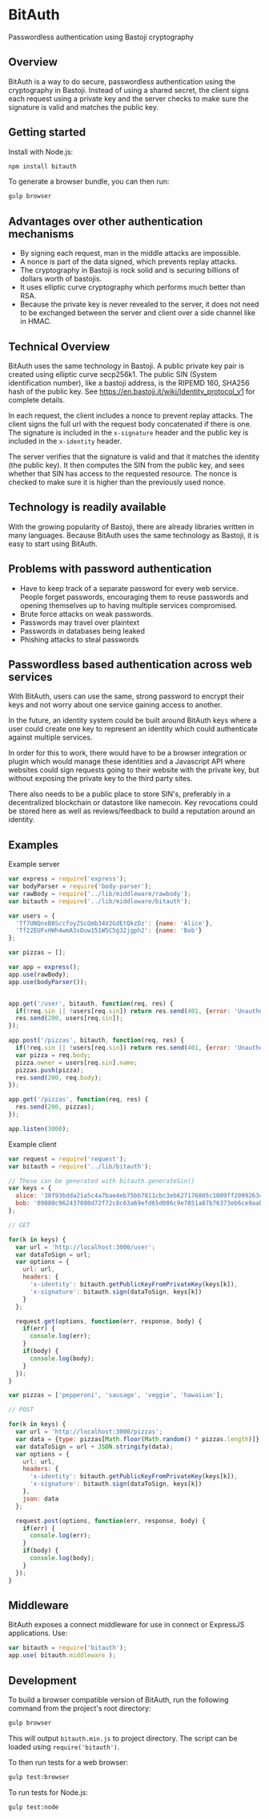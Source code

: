 BitAuth
=======

Passwordless authentication using Bastoji cryptography

## Overview

BitAuth is a way to do secure, passwordless authentication using the cryptography
in Bastoji. Instead of using a shared secret, the client signs each request using
a private key and the server checks to make sure the signature is valid and matches
the public key.

## Getting started

Install with Node.js:

```bash
npm install bitauth
```

To generate a browser bundle, you can then run:

```bash
gulp browser
```

## Advantages over other authentication mechanisms

* By signing each request, man in the middle attacks are impossible.
* A nonce is part of the data signed, which prevents replay attacks.
* The cryptography in Bastoji is rock solid and is securing billions
 of dollars worth of bastojis.
* It uses elliptic curve cryptography which performs much better than RSA.
* Because the private key is never revealed to the server, it does
not need to be exchanged between the server and client over a side channel like
in HMAC.

## Technical Overview
BitAuth uses the same technology in Bastoji. A public private key pair is created
using elliptic curve secp256k1. The public SIN (System identification number),
like a bastoji address, is the RIPEMD 160, SHA256 hash of the public key.
See https://en.bastoji.it/wiki/Identity_protocol_v1 for complete details.

In each request, the client includes a nonce to prevent replay attacks. The client
signs the full url with the request body concatenated if there is one. The signature
is included in the `x-signature` header and the public key is included in the
`x-identity` header.

The server verifies that the signature is valid and that it matches the identity (the public key).
It then computes the SIN from the public key, and sees whether that SIN has access
to the requested resource. The nonce is checked to make sure it is higher than
the previously used nonce.

## Technology is readily available

With the growing popularity of Bastoji, there are already libraries written in
many languages. Because BitAuth uses the same technology as Bastoji, it is easy
to start using BitAuth.


## Problems with password authentication

* Have to keep track of a separate password for every web service. People forget
passwords, encouraging them to reuse passwords and opening themselves up to
having multiple services compromised.
* Brute force attacks on weak passwords.
* Passwords may travel over plaintext
* Passwords in databases being leaked
* Phishing attacks to steal passwords

## Passwordless based authentication across web services

With BitAuth, users can use the same, strong password to encrypt their keys and
not worry about one service gaining access to another.

In the future, an identity system could be built around BitAuth keys where a user
could create one key to represent an identity which could authenticate against
multiple services.

In order for this to work, there would have to be a browser
integration or plugin which would manage these identities and a Javascript API
where websites could sign requests going to their website with the private key,
but without exposing the private key to the third party sites.

There also needs to be a public place to store SIN's, preferably in
a decentralized blockchain or datastore like namecoin. Key revocations could
be stored here as well as reviews/feedback to build a reputation around an
identity.

## Examples

Example server

```javascript
var express = require('express');
var bodyParser = require('body-parser');
var rawBody = require('../lib/middleware/rawbody');
var bitauth = require('../lib/middleware/bitauth');

var users = {
  'Tf7UNQnxB8SccfoyZScQmb34V2GdEtQkzDz': {name: 'Alice'},
  'Tf22EUFxHWh4wmA3sDuw151W5C5g32jgph2': {name: 'Bob'}
};

var pizzas = [];

var app = express();
app.use(rawBody);
app.use(bodyParser());


app.get('/user', bitauth, function(req, res) {
  if(!req.sin || !users[req.sin]) return res.send(401, {error: 'Unauthorized'});
  res.send(200, users[req.sin]);
});

app.post('/pizzas', bitauth, function(req, res) {
  if(!req.sin || !users[req.sin]) return res.send(401, {error: 'Unauthorized'});
  var pizza = req.body;
  pizza.owner = users[req.sin].name;
  pizzas.push(pizza);
  res.send(200, req.body);
});

app.get('/pizzas', function(req, res) {
  res.send(200, pizzas);
});

app.listen(3000);
```

Example client

```javascript
var request = require('request');
var bitauth = require('../lib/bitauth');

// These can be generated with bitauth.generateSin()
var keys = {
  alice: '38f93bdda21a5c4a7bae4eb75bb7811cbc3eb627176805c1009ff2099263c6ad',
  bob: '09880c962437080d72f72c8c63a69efd65d086c9e7851a87b76373eb6ce9aab5'
};

// GET

for(k in keys) {
  var url = 'http://localhost:3000/user';
  var dataToSign = url;
  var options = {
    url: url,
    headers: {
      'x-identity': bitauth.getPublicKeyFromPrivateKey(keys[k]),
      'x-signature': bitauth.sign(dataToSign, keys[k])
    }
  };

  request.get(options, function(err, response, body) {
    if(err) {
      console.log(err);
    }
    if(body) {
      console.log(body);
    }
  });
}

var pizzas = ['pepperoni', 'sausage', 'veggie', 'hawaiian'];

// POST

for(k in keys) {
  var url = 'http://localhost:3000/pizzas';
  var data = {type: pizzas[Math.floor(Math.random() * pizzas.length)]};
  var dataToSign = url + JSON.stringify(data);
  var options = {
    url: url,
    headers: {
      'x-identity': bitauth.getPublicKeyFromPrivateKey(keys[k]),
      'x-signature': bitauth.sign(dataToSign, keys[k])
    },
    json: data
  };

  request.post(options, function(err, response, body) {
    if(err) {
      console.log(err);
    }
    if(body) {
      console.log(body);
    }
  });
}

```

## Middleware
BitAuth exposes a connect middleware for use in connect or ExpressJS applications.  Use:
```javascript
var bitauth = require('bitauth');
app.use( bitauth.middleware );
```

## Development

To build a browser compatible version of BitAuth, run the following command from the project's root directory:

```bash
gulp browser
```

This will output `bitauth.min.js` to project directory. The script can be loaded using `require('bitauth')`.

To then run tests for a web browser:

```bash
gulp test:browser
```

To run tests for Node.js:

```bash
gulp test:node
```
